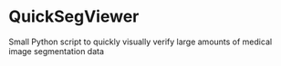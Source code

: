 # QuickSegViewer
Small Python script to quickly visually verify large amounts of medical image segmentation data
